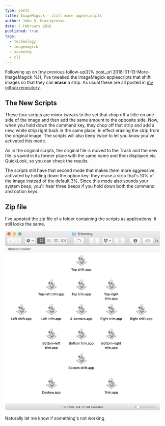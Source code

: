 ```yaml
---
type: posts 
title: ImageMagick - still more applescripts
author: John D. Muccigrosso
date: 7 February 2018
published: true
tags:
  - technology
  - imagemagick
  - scanning
  - cli
---
```


Following up on [my previous follow-up]({% post_url 2018-01-13-More-ImageMagick %}), I've tweaked the ImageMagick applescripts that shift images so that they can **erase** a strip. As usual these are all posted in [my github repository](https://github.com/Jmuccigr/AppleScripts/tree/master/ImageMagick).

## The New Scripts

These four scripts are minor tweaks to the set that chop off a little on one side of the image and then add the same amount to the opposite side. Now, when you hold down the command key, they chop off that strip and add a new, white strip right back in the same place, in effect erasing the strip from the original image. The scripts will also beep twice to let you know you've activated this mode.

As in the original scripts, the original file is moved to the Trash and the new file is saved in its former place with the same name and then displayed via QuickLook, so you can check the results.

The scripts still have that second mode that makes them more aggressive, activated by holding down the option key: they erase a strip that's 10% of the image instead of the default 3%. Since this mode also sounds your system *beep*, you'll hear three beeps if you hold down both the command and option keys.

## Zip file

I've updated the zip file of a folder containing the scripts as applications. It still looks the same.

![Contents of the zip file.](/images/trim_apps_2.png)

Naturally let me know if something's not working.
